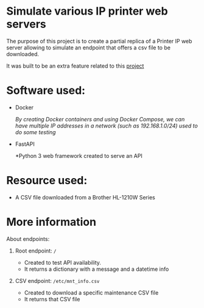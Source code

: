 # Simulate various IP printer web servers

The purpose of this project is to create a partial replica of a Printer IP web server allowing to simulate an endpoint that offers a csv file to be downloaded.

It was built to be an extra feature related to this [project](https://github.com/mvarrone/printer-monitoring)

# Software used:

- Docker

    *By creating Docker containers and using Docker Compose, we can have multiple IP addresses in a network (such as 192.168.1.0/24) used to do some testing*
- FastAPI

    *Python 3 web framework created to serve an API
# Resource used:

- A CSV file downloaded from a Brother HL-1210W Series

# More information

About endpoints: 

1) Root endpoint: `/`

    * Created to test API availability. 
    * It returns a dictionary with a message and a datetime info

2) CSV endpoint: `/etc/mnt_info.csv`

    * Created to download a specific maintenance CSV file
    * It returns that CSV file